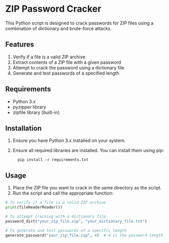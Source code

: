 # ZIP Password Cracker

This Python script is designed to crack passwords for ZIP files using a combination of dictionary and brute-force attacks.

## Features

1. Verify if a file is a valid ZIP archive
2. Extract contents of a ZIP file with a given password
3. Attempt to crack the password using a dictionary file
4. Generate and test passwords of a specified length

## Requirements

- Python 3.x
- pyzipper library
- zipfile library (built-in)

## Installation

1. Ensure you have Python 3.x installed on your system.
2. Ensure all required libraries are installed. You can install them using pip:
   
    ``` gitbash
      pip install -r requirements.txt
   ```

## Usage

1. Place the ZIP file you want to crack in the same directory as the script.
2. Run the script and call the appropriate function:

```python
# To verify if a file is a valid ZIP archive
print(fileHeaderReader())

# To attempt cracking with a dictionary file
password_dict("your_zip_file.zip", "your_dictionary_file.txt")

# To generate and test passwords of a specific length
generate_password("your_zip_file.zip", 4)  # 4 is the password length
